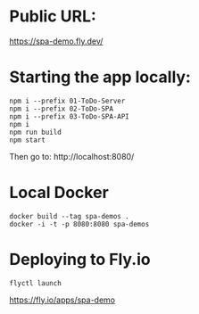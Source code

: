 # Public URL:

https://spa-demo.fly.dev/


# Starting the app locally:

    npm i --prefix 01-ToDo-Server
    npm i --prefix 02-ToDo-SPA
    npm i --prefix 03-ToDo-SPA-API
    npm i
    npm run build
    npm start

Then go to: http://localhost:8080/



# Local Docker

```
docker build --tag spa-demos .
docker -i -t -p 8080:8080 spa-demos
```



# Deploying to Fly.io

    flyctl launch

https://fly.io/apps/spa-demo
